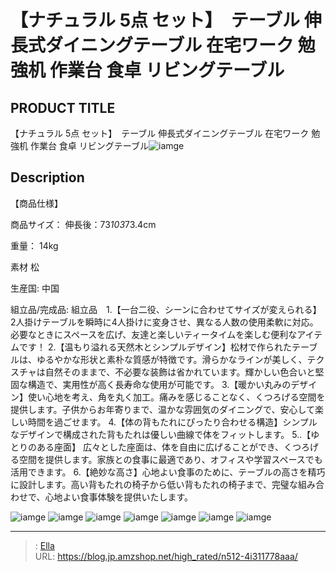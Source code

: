 # 【ナチュラル 5点 セット】　テーブル 伸長式ダイニングテーブル 在宅ワーク 勉強机 作業台 食卓 リビングテーブル


## PRODUCT TITLE 

【ナチュラル 5点 セット】　テーブル 伸長式ダイニングテーブル 在宅ワーク 勉強机 作業台 食卓 リビングテーブル![iamge](https://b2bfiles1.gigab2b.cn/image/wkseller/301/20230922_f308fa18c2aab77dfc728216f30b46eb.jpg)

## Description

【商品仕様】




商品サイズ：
伸長後：73*103*73.4cm


重量：
14kg


素材
松


生産国:
中国


組立品/完成品:
組立品　1.【一台二役、シーンに合わせてサイズが変えられる】2人掛けテーブルを瞬時に4人掛けに変身させ、異なる人数の使用柔軟に対応。必要なときにスペースを広げ、友達と楽しいティータイムを楽しむ便利なアイテムです！
2.【温もり溢れる天然木とシンプルデザイン】松材で作られたテーブルは、ゆるやかな形状と素朴な質感が特徴です。滑らかなラインが美しく、テクスチャは自然そのままで、不必要な装飾は省かれています。輝かしい色合いと堅固な構造で、実用性が高く長寿命な使用が可能です。
3.【暖かい丸みのデザイン】使い心地を考え、角を丸く加工。痛みを感じることなく、くつろげる空間を提供します。子供からお年寄りまで、温かな雰囲気のダイニングで、安心して楽しい時間を過ごせます。
4.【体の背もたれにぴったり合わせる構造】シンプルなデザインで構成された背もたれは優しい曲線で体をフィットします。
5..【ゆとりのある座面】 広々とした座面は、体を自由に広げることができ、くつろげる空間を提供します。家族との食事に最適であり、オフィスや学習スペースでも活用できます。
6.【絶妙な高さ】心地よい食事のために、テーブルの高さを精巧に設計します。高い背もたれの椅子から低い背もたれの椅子まで、完璧な組み合わせで、心地よい食事体験を提供いたします。




![iamge](https://b2bfiles1.gigab2b.cn/image/wkseller/301/20230918_e7dc9cfdcb2565eb4cb66360b5af2077.jpg)
![iamge](https://b2bfiles1.gigab2b.cn/image/wkseller/301/20230903_1911023bc1b5950c017cef9a9f207dde.jpg)
![iamge](https://b2bfiles1.gigab2b.cn/image/wkseller/301/20230908_a4f33a268e97535d33e6980b381f67e8.jpg)
![iamge](https://b2bfiles1.gigab2b.cn/image/wkseller/301/20230908_0b900dbe196a248f5ae86c2c2246ba94.jpg)
![iamge](https://b2bfiles1.gigab2b.cn/image/wkseller/301/20230908_689b0eda57507dc8aa938b9adc3f4826.jpg)
![iamge](https://b2bfiles1.gigab2b.cn/image/wkseller/301/20230908_3a159dc76657a1421e8836239dbbbc11.jpg)
![iamge](https://b2bfiles1.gigab2b.cn/image/wkseller/301/20230908_036c6fed217e8e2dbaca836891209590.jpg)


---

> : [Ella](https://blog.jp.amzshop.net/)  
> URL: https://blog.jp.amzshop.net/high_rated/n512-4i311778aaa/  

